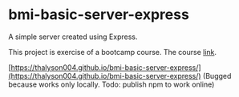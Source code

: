 # bmi-basic-server-express
A simple server created using Express.

This project is exercise of a bootcamp course. The course [link](https://www.udemy.com/course/the-complete-web-development-bootcamp/).

[https://thalyson004.github.io/bmi-basic-server-express/](https://thalyson004.github.io/bmi-basic-server-express/) (Bugged because works only locally. Todo: publish npm to work online)
